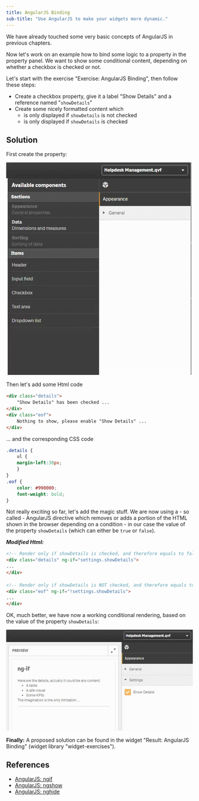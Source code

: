```yaml
---
title: AngularJS Binding
sub-title: "Use AngularJS to make your widgets more dynamic."
---
```


We have already touched some very basic concepts of AngularJS in previous chapters.

Now let's work on an example how to bind some logic to a property in the property panel. We want to show some conditional content, depending on whether a checkbox is checked or not.

Let's start with the exercise "Exercise: AngularJS Binding", then follow these steps:

- Create a checkbox property, give it a label "Show Details" and a reference named "`showDetails`"
- Create some nicely formatted content which
    - is only displayed if `showDetails` is not checked
    - is only displayed if `showDetails` is checked


## Solution

First create the property:

![](images/create-property.gif)

Then let's add some Html code

```html
<div class="details">
    "Show Details" has been checked ...
</div>
<div class="eof">
	Nothing to show, please enable "Show Details" ...
</div>
```

... and the corresponding CSS code

```css
.details {
	ul {
	margin-left:30px;
	}
}
.eof {
	color: #990000;
	font-weight: bold;
}
```

Not really exciting so far, let's add the magic stuff.
We are now using a - so called - AngularJS directive which removes or adds a portion of the HTML shown in the browser depending on a condition - in our case the value of the property `showDetails` (which can either be `true` or `false`).

***Modified Html:***

```html
<!-- Render only if showDetails is checked, and therefore equals to false -->
<div class="details" ng-if="settings.showDetails">
...
</div>

<!-- Render only if showDetails is NOT checked, and therefore equals to false --->
<div class="eof" ng-if="!settings.showDetails">
...
</div>
```


OK, much better, we have now a working conditional rendering, based on the value of the property `showDetails`:

![](images/result.gif)


**Finally:**
A proposed solution can be found in the widget "Result: AngularJS Binding" (widget library "widget-exercises").

## References

- [AngularJS: ngif](https://docs.angularjs.org/api/ng/directive/ngIf)
- [AngularJS: ngshow](https://docs.angularjs.org/api/ng/directive/ngShow)
- [AngularJS: nghide](https://docs.angularjs.org/api/ng/directive/ngHide)
